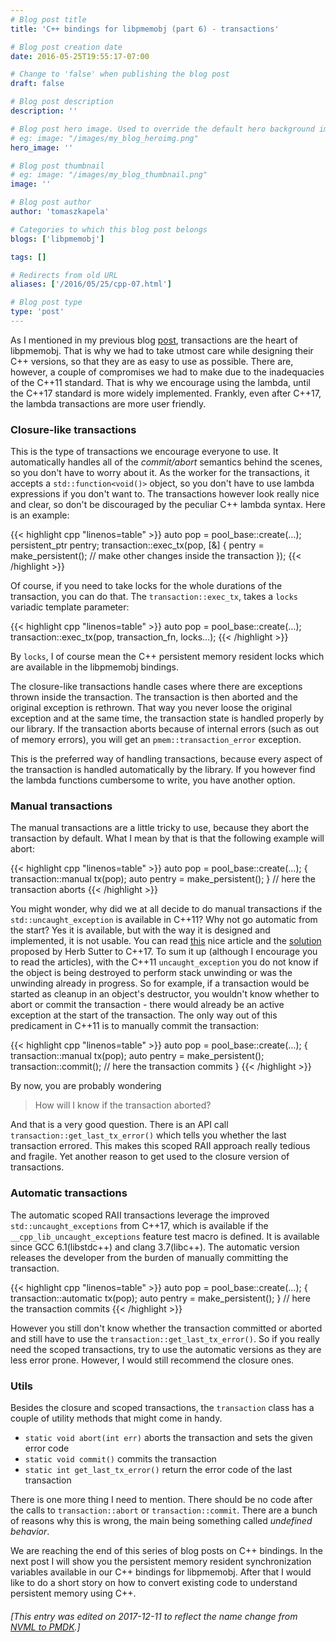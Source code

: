 ```yaml
---
# Blog post title
title: 'C++ bindings for libpmemobj (part 6) - transactions'

# Blog post creation date
date: 2016-05-25T19:55:17-07:00

# Change to 'false' when publishing the blog post
draft: false

# Blog post description
description: ''

# Blog post hero image. Used to override the default hero background image.
# eg: image: "/images/my_blog_heroimg.png"
hero_image: ''

# Blog post thumbnail
# eg: image: "/images/my_blog_thumbnail.png"
image: ''

# Blog post author
author: 'tomaszkapela'

# Categories to which this blog post belongs
blogs: ['libpmemobj']

tags: []

# Redirects from old URL
aliases: ['/2016/05/25/cpp-07.html']

# Blog post type
type: 'post'
---
```


As I mentioned in my previous blog [post][b31a2ae5], transactions are the heart
of libpmemobj. That is why we had to take utmost care while designing their
C++ versions, so that they are as easy to use as possible. There are, however, a
couple of compromises we had to make due to the inadequacies of the C++11
standard. That is why we encourage using the lambda, until the C++17 standard is
more widely implemented. Frankly, even after C++17, the lambda transactions are
more user friendly.

### Closure-like transactions

This is the type of transactions we encourage everyone to use. It automatically
handles all of the _commit/abort_ semantics behind the scenes, so you don't have
to worry about it. As the worker for the transactions, it accepts a
`std::function<void()>` object, so you don't have to use lambda expressions if
you don't want to. The transactions however look really nice and clear, so don't
be discouraged by the peculiar C++ lambda syntax. Here is an example:

{{< highlight cpp "linenos=table" >}}
auto pop = pool_base::create(...);
persistent_ptr<entry> pentry;
transaction::exec_tx(pop, [&] {
pentry = make_persistent<entry>();
// make other changes inside the transaction
});
{{< /highlight >}}

Of course, if you need to take locks for the whole durations of the transaction,
you can do that. The `transaction::exec_tx`, takes a `locks` variadic template
parameter:

{{< highlight cpp "linenos=table" >}}
auto pop = pool_base::create(...);
transaction::exec_tx(pop, transaction_fn, locks...);
{{< /highlight >}}

By `locks`, I of course mean the C++ persistent memory resident locks which
are available in the libpmemobj bindings.

The closure-like transactions handle cases where there are exceptions thrown
inside the transaction. The transaction is then aborted and the original
exception is rethrown. That way you never loose the original exception and at
the same time, the transaction state is handled properly by our library. If the
transaction aborts because of internal errors (such as out of memory errors),
you will get an `pmem::transaction_error` exception.

This is the preferred way of handling transactions, because every aspect of the
transaction is handled automatically by the library. If you however find the
lambda functions cumbersome to write, you have another option.

### Manual transactions

The manual transactions are a little tricky to use, because they abort the
transaction by default. What I mean by that is that the following example will
abort:

{{< highlight cpp "linenos=table" >}}
auto pop = pool_base::create(...);
{
transaction::manual tx(pop);
auto pentry = make_persistent<entry>();
} // here the transaction aborts
{{< /highlight >}}

You might wonder, why did we at all decide to do manual transactions if the
`std::uncaught_exception` is available in C++11? Why not go automatic from the
start? Yes it is available, but with the way it is designed and implemented, it
is not usable. You can read [this][55cd0734] nice article and the
[solution][b54915a7] proposed by Herb Sutter to C++17. To sum it up (although
I encourage you to read the articles), with the C++11 `uncaught_exception`
you do not know if the object is being destroyed to perform stack unwinding or
was the unwinding already in progress. So for example, if a transaction would
be started as cleanup in an object's destructor, you wouldn't know whether to
abort or commit the transaction - there would already be an active exception
at the start of the transaction. The only way out of this predicament in C++11
is to manually commit the transaction:

{{< highlight cpp "linenos=table" >}}
auto pop = pool_base::create(...);
{
transaction::manual tx(pop);
auto pentry = make_persistent<entry>();
transaction::commit(); // here the transaction commits
}
{{< /highlight >}}

By now, you are probably wondering

> How will I know if the transaction aborted?

And that is a very good question. There is an API call
`transaction::get_last_tx_error()` which tells you whether the last transaction
errored. This makes this scoped RAII approach really tedious and fragile. Yet
another reason to get used to the closure version of transactions.

### Automatic transactions

The automatic scoped RAII transactions leverage the improved
`std::uncaught_exceptions` from C++17, which is available if the
`__cpp_lib_uncaught_exceptions` feature test macro is defined. It is available
since GCC 6.1(libstdc++) and clang 3.7(libc++). The automatic version releases
the developer from the burden of manually committing the transaction.

{{< highlight cpp "linenos=table" >}}
auto pop = pool_base::create(...);
{
transaction::automatic tx(pop);
auto pentry = make_persistent<entry>();
} // here the transaction commits
{{< /highlight >}}

However you still don't know whether the transaction committed or aborted and
still have to use the `transaction::get_last_tx_error()`. So if you really need
the scoped transactions, try to use the automatic versions as they are less
error prone. However, I would still recommend the closure ones.

### Utils

Besides the closure and scoped transactions, the `transaction` class has a
couple of utility methods that might come in handy.

- `static void abort(int err)` aborts the transaction and sets the given error
  code
- `static void commit()` commits the transaction
- `static int get_last_tx_error()` return the error code of the last transaction

There is one more thing I need to mention. There should be no code after the
calls to `transaction::abort` or `transaction::commit`. There are a bunch of
reasons why this is wrong, the main being something called _undefined behavior_.

We are reaching the end of this series of blog posts on C++ bindings. In the
next post I will show you the persistent memory resident synchronization
variables available in our C++ bindings for libpmemobj. After that I would like
to do a short story on how to convert existing code to understand persistent
memory using C++.

[b31a2ae5]: /blog/2016/05/c-bindings-for-libpmemobj-part-5-make_persistent 'make_persistent'
[55cd0734]: http://www.gotw.ca/gotw/047.htm 'uncaught_exception'
[b54915a7]: https://isocpp.org/files/papers/N4152.pdf 'uncaught_exceptions'

###### [This entry was edited on 2017-12-11 to reflect the name change from [NVML to PMDK](/blog/2017/12/NVML-is-now-PMDK).]
